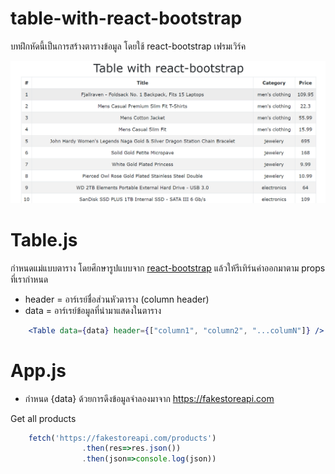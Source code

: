 # table-with-react-bootstrap
บทฝึกหัดนี้เป็นการสร้างตารางข้อมูล โดยใช้ react-bootstrap เฟรมเวิร์ค

<img src="https://github.com/Komsan74/react-bootstrap-table/blob/main/assets/react-bootstrap-table.PNG" width="600px"/>

# Table.js
กำหนดแม่แบบตาราง โดยศึกษารูปแบบจาก [react-bootstrap](https://react-bootstrap.github.io/components/table/) 
แล้วให้รีเทิร์นค่าออกมาตาม props ที่เรากำหนด
- header = อาร์เรย์ชื่อส่วนหัวตาราง (column header)
- data = อาร์เรย์ข้อมูลที่นำมาแสดงในตาราง
```jsx
    <Table data={data} header={["column1", "column2", "...columN"]} />
```

# App.js
- กำหนด {data} ด้วยการดึงข้อมูลจำลองมาจาก https://fakestoreapi.com

Get all products
```jsx
    fetch('https://fakestoreapi.com/products')
                .then(res=>res.json())
                .then(json=>console.log(json))
```
